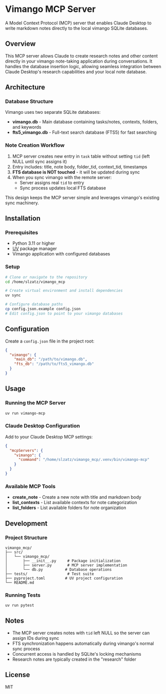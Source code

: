 # Vimango MCP Server

A Model Context Protocol (MCP) server that enables Claude Desktop to write markdown notes directly to the local vimango SQLite databases.

## Overview

This MCP server allows Claude to create research notes and other content directly in your vimango note-taking application during conversations. It handles the database insertion logic, allowing seamless integration between Claude Desktop's research capabilities and your local note database.

## Architecture

### Database Structure

Vimango uses two separate SQLite databases:
- **vimango.db** - Main database containing tasks/notes, contexts, folders, and keywords
- **fts5_vimango.db** - Full-text search database (FTS5) for fast searching

### Note Creation Workflow

1. MCP server creates new entry in `task` table without setting `tid` (left NULL until sync assigns it)
2. Entry includes: title, note body, folder_tid, context_tid, timestamps
3. **FTS database is NOT touched** - it will be updated during sync
4. When you sync vimango with the remote server:
   - Server assigns real `tid` to entry
   - Sync process updates local FTS database

This design keeps the MCP server simple and leverages vimango's existing sync machinery.

## Installation

### Prerequisites

- Python 3.11 or higher
- [UV](https://github.com/astral-sh/uv) package manager
- Vimango application with configured databases

### Setup

```bash
# Clone or navigate to the repository
cd /home/slzatz/vimango_mcp

# Create virtual environment and install dependencies
uv sync

# Configure database paths
cp config.json.example config.json
# Edit config.json to point to your vimango databases
```

## Configuration

Create a `config.json` file in the project root:

```json
{
  "vimango": {
    "main_db": "/path/to/vimango.db",
    "fts_db": "/path/to/fts5_vimango.db"
  }
}
```

## Usage

### Running the MCP Server

```bash
uv run vimango-mcp
```

### Claude Desktop Configuration

Add to your Claude Desktop MCP settings:

```json
{
  "mcpServers": {
    "vimango": {
      "command": "/home/slzatz/vimango_mcp/.venv/bin/vimango-mcp"
    }
  }
}
```

### Available MCP Tools

- **create_note** - Create a new note with title and markdown body
- **list_contexts** - List available contexts for note categorization
- **list_folders** - List available folders for note organization

## Development

### Project Structure

```
vimango_mcp/
├── src/
│   └── vimango_mcp/
│       ├── __init__.py     # Package initialization
│       ├── server.py       # MCP server implementation
│       └── db.py          # Database operations
├── tests/                  # Test suite
├── pyproject.toml         # UV project configuration
└── README.md
```

### Running Tests

```bash
uv run pytest
```

## Notes

- The MCP server creates notes with `tid` left NULL so the server can assign IDs during sync
- FTS synchronization happens automatically during vimango's normal sync process
- Concurrent access is handled by SQLite's locking mechanisms
- Research notes are typically created in the "research" folder

## License

MIT
